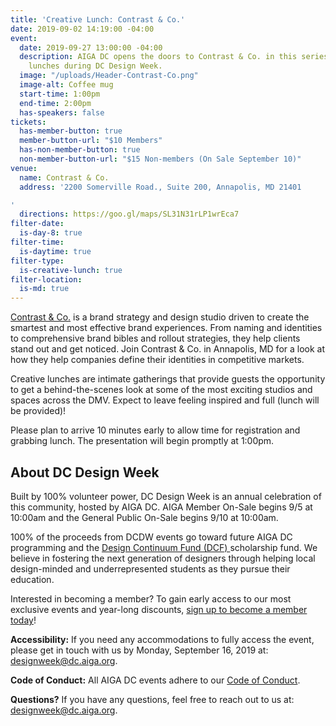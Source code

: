 ```yaml
---
title: 'Creative Lunch: Contrast & Co.'
date: 2019-09-02 14:19:00 -04:00
event:
  date: 2019-09-27 13:00:00 -04:00
  description: AIGA DC opens the doors to Contrast & Co. in this series of creative
    lunches during DC Design Week.
  image: "/uploads/Header-Contrast-Co.png"
  image-alt: Coffee mug
  start-time: 1:00pm
  end-time: 2:00pm
  has-speakers: false
tickets:
  has-member-button: true
  member-button-url: "$10 Members"
  has-non-member-button: true
  non-member-button-url: "$15 Non-members (On Sale September 10)"
venue:
  name: Contrast & Co.
  address: '2200 Somerville Road., Suite 200, Annapolis, MD 21401

'
  directions: https://goo.gl/maps/SL31N31rLP1wrEca7
filter-date:
  is-day-8: true
filter-time:
  is-daytime: true
filter-type:
  is-creative-lunch: true
filter-location:
  is-md: true
---
```


[Contrast & Co.](http://www.contrastandco.com/) is a brand strategy and design studio driven to create the smartest and most effective brand experiences. From naming and identities to comprehensive brand bibles and rollout strategies, they help clients stand out and get noticed. Join Contrast & Co. in Annapolis, MD for a look at how they help companies define their identities in competitive markets.

Creative lunches are intimate gatherings that provide guests the opportunity to get a behind-the-scenes look at some of the most exciting studios and spaces across the DMV. Expect to leave feeling inspired and full (lunch will be provided)!

Please plan to arrive 10 minutes early to allow time for registration and grabbing lunch. The presentation will begin promptly at 1:00pm.


## About DC Design Week
Built by 100% volunteer power, DC Design Week is an annual celebration of this community, hosted by AIGA DC. AIGA Member On-Sale begins 9/5 at 10:00am and the General Public On-Sale begins 9/10 at 10:00am.

100% of the proceeds from DCDW events go toward future AIGA DC programming and the [Design Continuum Fund (DCF) ](https://www.givecontinuum.org/) scholarship fund. We believe in fostering the next generation of designers through helping local design-minded and underrepresented students as they pursue their education.

Interested in becoming a member? To gain early access to our most exclusive events and year-long discounts, [sign up to become a member today](https://my.aiga.org/)! 

**Accessibility:**
If you need any accommodations to fully access the event, please get in touch with us by Monday, September 16, 2019 at: designweek@dc.aiga.org.

**Code of Conduct:**
All AIGA DC events adhere to our [Code of Conduct](https://dc.aiga.org/events/code-of-conduct/).

**Questions?**
If you have any questions, feel free to reach out to us at: designweek@dc.aiga.org.
